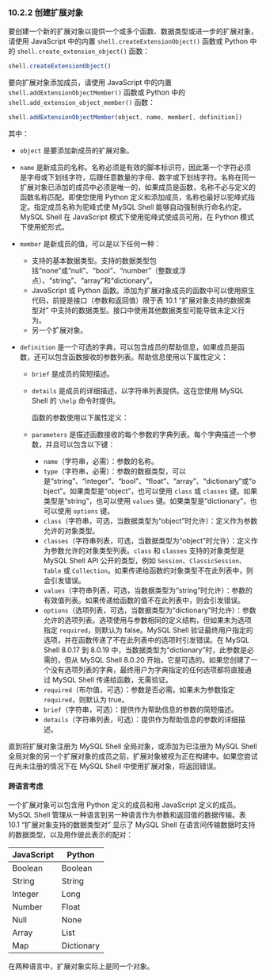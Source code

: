### 10.2.2 创建扩展对象

要创建一个新的扩展对象以提供一个或多个函数、数据类型或进一步的扩展对象，请使用 JavaScript 中的内置 `shell.createExtensionObject()` 函数或 Python 中的 `shell.create_extension_object()` 函数：

```javascript
shell.createExtensionObject()
```

要向扩展对象添加成员，请使用 JavaScript 中的内置 `shell.addExtensionObjectMember()` 函数或 Python 中的 `shell.add_extension_object_member()` 函数：

```javascript
shell.addExtensionObjectMember(object, name, member[, definition])
```

其中：

- `object` 是要添加新成员的扩展对象。

- `name` 是新成员的名称。名称必须是有效的脚本标识符，因此第一个字符必须是字母或下划线字符，后跟任意数量的字母、数字或下划线字符。名称在同一扩展对象已添加的成员中必须是唯一的，如果成员是函数，名称不必与定义的函数名称匹配。即使您使用 Python 定义和添加成员，名称也最好以驼峰式指定。指定成员名称为驼峰式使 MySQL Shell 能够自动强制执行命名约定。MySQL Shell 在 JavaScript 模式下使用驼峰式使成员可用，在 Python 模式下使用蛇形式。

- `member` 是新成员的值，可以是以下任何一种：
  - 支持的基本数据类型。支持的数据类型包括“none”或“null”、“bool”、“number”（整数或浮点）、“string”、“array”和“dictionary”。
  - JavaScript 或 Python 函数。添加为扩展对象成员的函数中可以使用原生代码，前提是接口（参数和返回值）限于表 10.1 “扩展对象支持的数据类型对” 中支持的数据类型。接口中使用其他数据类型可能导致未定义行为。
  - 另一个扩展对象。
  
- `definition` 是一个可选的字典，可以包含成员的帮助信息，如果成员是函数，还可以包含函数接收的参数列表。帮助信息使用以下属性定义：
  - `brief` 是成员的简短描述。
  
  - `details` 是成员的详细描述，以字符串列表提供。这在您使用 MySQL Shell 的 `\help` 命令时提供。
  
    函数的参数使用以下属性定义：
  
  - `parameters` 是描述函数接收的每个参数的字典列表。每个字典描述一个参数，并且可以包含以下键：
    - `name`（字符串，必需）：参数的名称。
    - `type`（字符串，必需）：参数的数据类型，可以是“string”、“integer”、“bool”、“float”、“array”、“dictionary”或“object”。如果类型是“object”，也可以使用 `class` 或 `classes` 键。如果类型是“string”，也可以使用 `values` 键。如果类型是“dictionary”，也可以使用 `options` 键。
    - `class`（字符串，可选，当数据类型为“object”时允许）：定义作为参数允许的对象类型。
    - `classes`（字符串列表，可选，当数据类型为“object”时允许）：定义作为参数允许的对象类型列表。`class` 和 `classes` 支持的对象类型是 MySQL Shell API 公开的类型，例如 `Session`、`ClassicSession`、`Table` 或 `Collection`。如果传递给函数的对象类型不在此列表中，则会引发错误。
    - `values`（字符串列表，可选，当数据类型为“string”时允许）：参数的有效值列表。如果传递给函数的值不在此列表中，则会引发错误。
    - `options`（选项列表，可选，当数据类型为“dictionary”时允许）：参数允许的选项列表。选项使用与参数相同的定义结构，但如果未为选项指定 `required`，则默认为 false。MySQL Shell 验证最终用户指定的选项，并在函数传递了不在此列表中的选项时引发错误。在 MySQL Shell 8.0.17 到 8.0.19 中，当数据类型为“dictionary”时，此参数是必需的，但从 MySQL Shell 8.0.20 开始，它是可选的。如果您创建了一个没有选项列表的字典，最终用户为字典指定的任何选项都将直接通过 MySQL Shell 传递给函数，无需验证。
    - `required`（布尔值，可选）：参数是否必需。如果未为参数指定 `required`，则默认为 true。
    - `brief`（字符串，可选）：提供作为帮助信息的参数的简短描述。
    - `details`（字符串列表，可选）：提供作为帮助信息的参数的详细描述。
  

直到将扩展对象注册为 MySQL Shell 全局对象，或添加为已注册为 MySQL Shell 全局对象的另一个扩展对象的成员之前，扩展对象被视为正在构建中。如果您尝试在尚未注册的情况下在 MySQL Shell 中使用扩展对象，将返回错误。

#### 跨语言考虑

一个扩展对象可以包含用 Python 定义的成员和用 JavaScript 定义的成员。MySQL Shell 管理从一种语言到另一种语言作为参数和返回值的数据传输。表 10.1 “扩展对象支持的数据类型对” 显示了 MySQL Shell 在语言间传输数据时支持的数据类型，以及用作彼此表示的配对：

| JavaScript | Python     |
| ---------- | ---------- |
| Boolean    | Boolean    |
| String     | String     |
| Integer    | Long       |
| Number     | Float      |
| Null       | None       |
| Array      | List       |
| Map        | Dictionary |

在两种语言中，扩展对象实际上是同一个对象。
